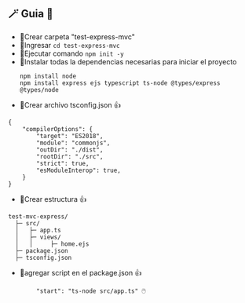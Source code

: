 ##  🪄 Guia 👀

* 🔖​Crear carpeta "test-express-mvc"
* 🔖​Ingresar   ```cd test-express-mvc```
* 🔖​Ejecutar comando ```npm init -y```
* 🔖​Instalar todas la dependencias necesarias para iniciar el proyecto
    ```
    npm install node
    npm install express ejs typescript ts-node @types/express @types/node
    ```
* 🔖​Crear archivo tsconfig.json 👍
```
{
    "compilerOptions": {
        "target": "ES2018",
        "module": "commonjs",
        "outDir": "./dist",
        "rootDir": "./src",
        "strict": true,
        "esModuleInterop": true,
    }
}
```

* 🔖​Crear estructura 👍
```
test-mvc-express/
  ├─ src/
  │   ├─ app.ts
  │   ├─ views/
  │   │     ├─ home.ejs
  ├─ package.json
  ├─ tsconfig.json

```

* 🔖​agregar script en el package.json 👍
```
		"start": "ts-node src/app.ts" 🖱️​
```